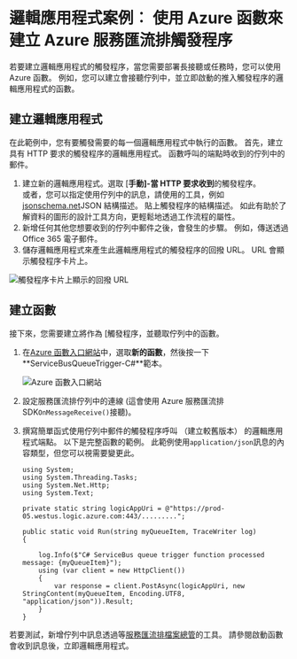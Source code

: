 <properties
   pageTitle="邏輯應用程式案例︰ 建立 Azure 函數服務匯流排觸發程序 |Microsoft Azure"
   description="若要建立之邏輯應用程式服務匯流排觸發程序使用 Azure 函數"
   services="logic-apps,functions"
   documentationCenter=".net,nodejs,java"
   authors="jeffhollan"
   manager="dwrede"
   editor=""/>

<tags
   ms.service="logic-apps"
   ms.devlang="multiple"
   ms.topic="article"
   ms.tgt_pltfrm="na"
   ms.workload="integration"
   ms.date="05/23/2016"
   ms.author="jehollan"/>

# <a name="logic-app-scenario-create-an-azure-service-bus-trigger-by-using-azure-functions"></a>邏輯應用程式案例︰ 使用 Azure 函數來建立 Azure 服務匯流排觸發程序

若要建立邏輯應用程式的觸發程序，當您需要部署長接聽或任務時，您可以使用 Azure 函數。 例如，您可以建立會接聽佇列中，並立即啟動的推入觸發程序的邏輯應用程式的函數。

## <a name="build-the-logic-app"></a>建立邏輯應用程式

在此範例中，您有要觸發需要的每一個邏輯應用程式中執行的函數。 首先，建立具有 HTTP 要求的觸發程序的邏輯應用程式。 函數呼叫的端點時收到的佇列中的郵件。  

1. 建立新的邏輯應用程式。選取 [**手動]-當 HTTP 要求收到**的觸發程序。  
   或者，您可以指定使用佇列中的訊息，請使用的工具，例如[jsonschema.net](http://jsonschema.net)JSON 結構描述。 貼上觸發程序的結構描述。 如此有助於了解資料的圖形的設計工具方向，更輕鬆地透過工作流程的屬性。
1. 新增任何其他您想要收到的佇列中郵件之後，會發生的步驟。 例如，傳送透過 Office 365 電子郵件。  
1. 儲存邏輯應用程式來產生此邏輯應用程式的觸發程序的回撥 URL。 URL 會顯示觸發程序卡片上。

![觸發程序卡片上顯示的回撥 URL][1]

## <a name="build-the-function"></a>建立函數

接下來，您需要建立將作為 [觸發程序，並聽取佇列中的函數。

1. 在[Azure 函數入口網站](https://functions.azure.com/signin)中，選取**新的函數**，然後按一下**ServiceBusQueueTrigger-C#**範本。

    ![Azure 函數入口網站][2]

2. 設定服務匯流排佇列中的連線 (這會使用 Azure 服務匯流排 SDK`OnMessageReceive()`接聽)。
3. 撰寫簡單函式使用佇列中郵件的觸發程序呼叫 （建立較舊版本） 的邏輯應用程式端點。 以下是完整函數的範例。 此範例使用`application/json`訊息的內容類型，但您可以視需要變更此。

   ```
   using System;
   using System.Threading.Tasks;
   using System.Net.Http;
   using System.Text;

   private static string logicAppUri = @"https://prod-05.westus.logic.azure.com:443/.........";

   public static void Run(string myQueueItem, TraceWriter log)
   {

       log.Info($"C# ServiceBus queue trigger function processed message: {myQueueItem}");
       using (var client = new HttpClient())
       {
           var response = client.PostAsync(logicAppUri, new StringContent(myQueueItem, Encoding.UTF8, "application/json")).Result;
       }
   }
   ```

若要測試，新增佇列中訊息透過等[服務匯流排檔案總管](https://github.com/paolosalvatori/ServiceBusExplorer)的工具。 請參閱啟動函數會收到訊息後，立即邏輯應用程式。

<!-- Image References -->
[1]: ./media/app-service-logic-scenario-function-sb-trigger/manualTrigger.PNG
[2]: ./media/app-service-logic-scenario-function-sb-trigger/newQueueTriggerFunction.PNG
